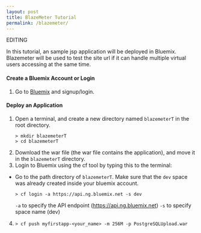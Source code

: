 ```yaml
---
layout: post
title: BlazeMeter Tutorial
permalink: /blazemeter/
---
```


EDITING

In this tutorial, an sample jsp application will be deployed in Bluemix. Blazemeter will be used to test the site url if it can handle multiple virtual users accessing at the same time.

#### Create a Bluemix Account or Login
1. Go to [Bluemix](https://ibm.biz/bluemixph) and signup/login.

#### Deploy an Application
1. Open a terminal, and create a new directory named `blazemeterT` in the root directory.
	```text		
	> mkdir blazemeterT
	> cd blazemeterT
	```
2. Download the war file (the war file contains the application), and move it in the `blazemeterT` directory.
3. Login to Bluemix using the cf tool by typing this to the terminal:
* Go to the path directory of `blazemeterT`. Make sure that the `dev` space was already created inside your bluemix account.
	```text		
	> cf login -a https://api.ng.bluemix.net -s dev
	```
	`-a` to specify the API endpoint (https://api.ng.bluemix.net)
	`-s` to specify space name (dev)
4. 	
	```text
	> cf push myfirstapp-<your_name> -m 256M -p PostgreSQLUpload.war
	```

